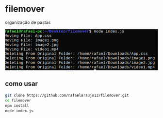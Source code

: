 # filemover
organização de pastas

![](/images/image.png)

## como usar
```bash
git clone https://github.com/rafaelaraujo13/filemover.git
cd filemover
npm install
node index.js
```
